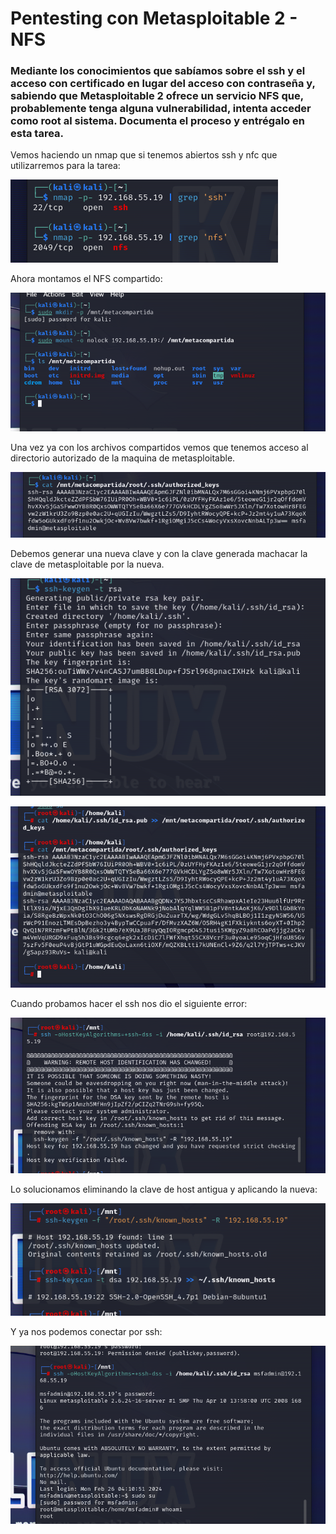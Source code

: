 # Pentesting con Metasploitable 2 - NFS

### Mediante los conocimientos que sabíamos sobre el ssh y el acceso con certificado en lugar del acceso con contraseña y, sabiendo que Metasploitable 2 ofrece un servicio NFS que, probablemente tenga alguna vulnerabilidad, intenta acceder como root al sistema. Documenta el proceso y entrégalo en esta tarea.


Vemos haciendo un nmap que si tenemos abiertos ssh y nfc que utilizarremos para la tarea:

![](img.img/01.png)

Ahora montamos el NFS compartido:

![](img.img/02.png)

Una vez ya con los archivos compartidos vemos que tenemos acceso al directorio autorizado de la maquina de metasploitable.

![](img.img/03.png)

Debemos generar una nueva clave y con la clave generada machacar la clave de metasploitable por la nueva.

![](img.img/04.png)

![](img.img/05.png)


Cuando probamos hacer el ssh nos dio el siguiente error:

![](img.img/06.png)

Lo solucionamos eliminando la clave de host antigua y aplicando la nueva:

![](img.img/07.png)

Y ya nos podemos conectar por ssh:

![](img.img/08.png)


